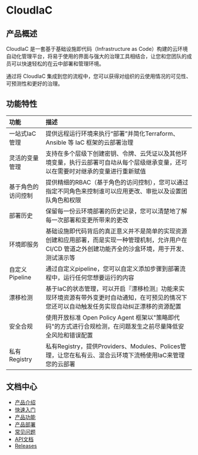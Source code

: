# CloudIaC

## 产品概述

CloudIaC 是一套基于基础设施即代码（Infrastructure as Code）构建的云环境自动化管理平台，将易于使用的界面与强大的治理工具相结合，让您和您团队的成员可以快速轻松的在云中部署和管理环境。

通过将 CloudIaC 集成到您的流程中，您可以获得对组织的云使用情况的可见性、可预测性和更好的治理。

## 功能特性

| 功能               | 描述                                                         |
| :----------------- | :----------------------------------------------------------- |
| 一站式IaC管理      | 提供远程运行环境来执行“部署”并简化Terraform、Ansible 等 IaC 框架的云部署治理 |
| 灵活的变量管理     | 支持在多个层级下创建密钥、令牌、云凭证以及其他环境变量，执行云部署可自动从每个层级继承变量，还可以在需要时对继承的变量进行重新赋值 |
| 基于角色的访问控制 | 提供精细的RBAC（基于角色的访问控制），您可以通过指定不同角色来控制谁可以应用更改、审批以及设置团队角色和权限 |
| 部署历史           | 保留每一份云环境部署的历史记录，您可以清楚地了解每一次部署和变更所带来的更改 |
| 环境即服务         | 基础设施即代码背后的真正意义并不是简单的实现资源创建和应用部署，而是实现一种管理机制，允许用户在 CI/CD 管道之外创建功能齐全的沙盒环境，用于开发、测试演示等 |
| 自定义Pipeline     | 通过自定义pipeline，您可以自定义添加步骤到部署流程中，运行任何您想要运行的内容 |
| 漂移检测           | 基于IaC的状态管理，可以开启『漂移检测』功能来实现环境资源有带外变更时自动通知，在可预见的情况下您还可以自动触发任务实现自动纠正漂移的资源配置 |
| 安全合规           | 使用开放标准 Open Policy Agent 框架以"策略即代码"的方式进行合规检测，在问题发生之前尽量降低安全风险和错误配置 |
| 私有Registry       | 私有Registry，提供Providers、Modules、Polices管理，让您在私有云、混合云环境下流畅使用IaC来管理您的云部署 |

## 文档中心

- [产品介绍](product-description/)
- [快速入门](quick-start/)
- [产品功能](product-features/)
- [产品部署](product-deploy/)
- [常见问题](answer-questions/)
- [API文档](api-docs/)
- [Releases](releases.md)

